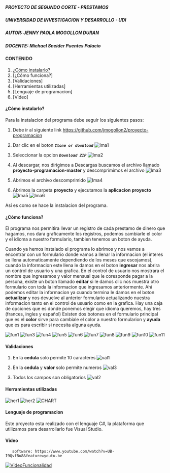 ##### PROYECTO DE SEGUNDO CORTE - PRESTAMOS
##### UNIVERSIDAD DE INVESTIGACION Y DESARROLLO - UDI
##### AUTOR: JENNY PAOLA MOGOLLON DURAN
##### DOCENTE: Michael Sneider Puentes Palacio 

#### CONTENIDO
1. [¿Cómo instalarlo?](#cómo-instalarlo)
2. [¿Cómo funciona?]
3. [Validaciones]
4. [Herramientas utilizadas]
5. [Lenguaje de programacion]
6. [Video]

#### ¿Cómo instalarlo?

Para la instalacion del programa debe seguir los siguientes pasos:
1. Debe ir al siguiente link
    https://github.com/jmogollon2/proyecto-programacion
    
2. Dar clic en el boton ***`Clone or download`***
   ![Ima1](https://user-images.githubusercontent.com/62104658/81888897-e981f600-9567-11ea-8af5-3c834e1ebc39.jpg)
   
3. Seleccionar la opcion ***`Download ZIP`*** 
   ![Ima2](https://user-images.githubusercontent.com/62104658/81888901-eb4bb980-9567-11ea-944a-fc4f60c52af2.jpg)

4. Al descargar, nos dirigimos a Descargas buscamos el archivo llamado **proyecto-programacion-master** y descomprimimos el archivo
   ![Ima3](https://user-images.githubusercontent.com/62104658/81888906-edae1380-9567-11ea-9454-65833f1cd3a7.jpg)
   
5. Abrimos el archivo descomprimido 
   ![Ima4](https://user-images.githubusercontent.com/62104658/81888912-f0106d80-9567-11ea-8144-a4eae3098649.jpg)
   
6. Abrimos la carpeta **proyecto** y ejecutamos la **aplicacion proyecto**
   ![Ima5](https://user-images.githubusercontent.com/62104658/81888918-f1da3100-9567-11ea-9aca-5f8d84e50189.jpg)  ![Ima6](https://user-images.githubusercontent.com/62104658/81888925-f3a3f480-9567-11ea-8de8-77c270ebcba5.jpg)
   
Así es como se hace la instalacion del programa.
   
#### ¿Cómo funciona?

El programa nos permitira llevar un registro de cada prestamo de dinero que hagamos, nos dara graficamente los registros, podemos cambiarle el color y el idioma a nuestro formulario, tambien tenemos un boton de ayuda.

Cuando ya hemos instalado el programa lo abrimos y nos vamos a encontrar con un formulario donde vamos a llenar la informacion (el interes se llena automaticamente dependiendo de los meses que escojamos), cuando la informacion este llena le damos en el boton **ingresar** nos abrira un control de usuario y una grafica.
En el control de usuario nos mostrara el nombre que ingresamos y valor mensual que le coresponde pagar a la persona, existe un boton llamado **editar** si le damos clic nos muestra otro formulario con toda la informacion que ingresamos anteriormente. Ahí podemos editar la informacion ya cuando termina le damos en el boton **actualizar** y nos devuelve al anterior formulario actualizando nuestra informacion tanto en el control de usuario como en la grafica.
Hay una caja de opciones que es donde ponemos elegir que idioma queremos, hay tres (frances, ingles y español)
Existen dos botones en el formulario principal que es el **color** sirve para cambiale el color a nuestro formularion y **ayuda** que es para escribir si necesita alguna ayuda.

![fun1](https://user-images.githubusercontent.com/62104658/81892085-dc690500-956f-11ea-8abc-8d7da0b4d8e3.jpg)
![fun3](https://user-images.githubusercontent.com/62104658/81892089-dd019b80-956f-11ea-8c6c-942587bd4fdb.jpg)
![fun4](https://user-images.githubusercontent.com/62104658/81892090-dd9a3200-956f-11ea-82ca-885ac80e1b2b.jpg)
![fun5](https://user-images.githubusercontent.com/62104658/81892092-de32c880-956f-11ea-8c60-391d86395a83.jpg)
![fun6](https://user-images.githubusercontent.com/62104658/81892093-de32c880-956f-11ea-8d72-dd6c6146acd8.jpg)
![fun7](https://user-images.githubusercontent.com/62104658/81892094-decb5f00-956f-11ea-9928-d94dd73dd517.jpg)
![fun8](https://user-images.githubusercontent.com/62104658/81892095-df63f580-956f-11ea-8727-04e9ac4a6af6.jpg)
![fun9](https://user-images.githubusercontent.com/62104658/81892097-df63f580-956f-11ea-99d9-6bd00bfeb2fe.jpg)
![fun10](https://user-images.githubusercontent.com/62104658/81892098-dffc8c00-956f-11ea-80b8-e05f9eaee2d3.jpg)
![fun11](https://user-images.githubusercontent.com/62104658/81892099-dffc8c00-956f-11ea-8228-ac81ab5e3a96.jpg)

#### Validaciones
1. En la **cedula** solo permite 10 caracteres
   ![val1](https://user-images.githubusercontent.com/62104658/81892390-a5472380-9570-11ea-8c79-5f9061d9e747.jpg)

2. En la **cedula** y **valor** solo permite numeros
   ![val3](https://user-images.githubusercontent.com/62104658/81892395-a6785080-9570-11ea-82fc-04837ed507c7.jpg)
   
3. Todos los campos son obligatorios
   ![val2](https://user-images.githubusercontent.com/62104658/81892394-a5dfba00-9570-11ea-8e67-caa10548a8b9.jpg)
   
#### Herramientas utilizadas

![her1](https://user-images.githubusercontent.com/62104658/81894325-17ba0280-9575-11ea-811b-f9a213ed570b.jpg)
![her2](https://user-images.githubusercontent.com/62104658/81894328-18eb2f80-9575-11ea-854a-1d1de2f96204.jpg)
![CHART](https://user-images.githubusercontent.com/62104658/81894401-4506b080-9575-11ea-8d5d-2e773d8c2294.jpg)

#### Lenguaje de programacion
Este proyecto esta realizado con el lenguaje C#, la plataforma que utilizamos para desarrollarlo fue Visual Studio.

#### Video
```
   software: https://www.youtube.com/watch?v=UB-I9QvfBu8&feature=youtu.be
```
[![VideoFuncionalidad](https://j.gifs.com/jZ9mmY.gif)](https://www.youtube.com/watch?v=UB-I9QvfBu8&feature=youtu.be)



